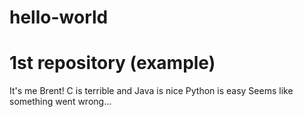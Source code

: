 # hello-world
1st repository (example)
=========================

It's me Brent!
C is terrible and Java is nice
Python is easy
Seems like something went wrong...
